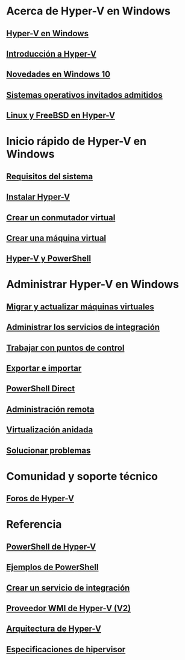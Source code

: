 # Acerca de Hyper-V en Windows

## [Hyper-V en Windows](./windows_welcome.md)

## [Introducción a Hyper-V](./about/hyperv_on_windows.md)

## [Novedades en Windows 10](./about/whats_new.md)

## [Sistemas operativos invitados admitidos](about/supported_guest_os.md)

## [Linux y FreeBSD en Hyper-V](https://technet.microsoft.com/library/dn531030.aspx)

# Inicio rápido de Hyper-V en Windows

## [Requisitos del sistema](quick_start/walkthrough_compatibility.md)

## [Instalar Hyper-V](quick_start/walkthrough_install.md)

## [Crear un conmutador virtual](quick_start/walkthrough_virtual_switch.md)

## [Crear una máquina virtual](quick_start/walkthrough_create_vm.md)

## [Hyper-V y PowerShell](quick_start/walkthrough_powershell.md)

# Administrar Hyper-V en Windows

## [Migrar y actualizar máquinas virtuales](user_guide/migrating_vms.md)

## [Administrar los servicios de integración](user_guide/managing_ics.md)

## [Trabajar con puntos de control](user_guide/checkpoints.md)

## [Exportar e importar](user_guide/export_import.md)

## [PowerShell Direct](user_guide/vmsession.md)

## [Administración remota](user_guide/remote_host_management.md)

## [Virtualización anidada](user_guide/nesting.md)

## [Solucionar problemas](user_guide/troubleshooting.md)

# Comunidad y soporte técnico

## [Foros de Hyper-V](https://social.technet.microsoft.com/Forums/windowsserver/en-US/home?forum=winserverhyperv)

# Referencia

## [PowerShell de Hyper-V](https://technet.microsoft.com/library/hh848559.aspx)

## [Ejemplos de PowerShell](develop/powershell_snippets.md)

## [Crear un servicio de integración](develop/make_mgmt_service.md)

## [Proveedor WMI de Hyper-V (V2)](https://msdn.microsoft.com/library/hh850319.aspx)

## [Arquitectura de Hyper-V](https://msdn.microsoft.com/en-us/library/cc768520(v=bts.10).aspx)

## [Especificaciones de hipervisor](develop/tlfs.md)


<!--HONumber=Mar16_HO2-->
